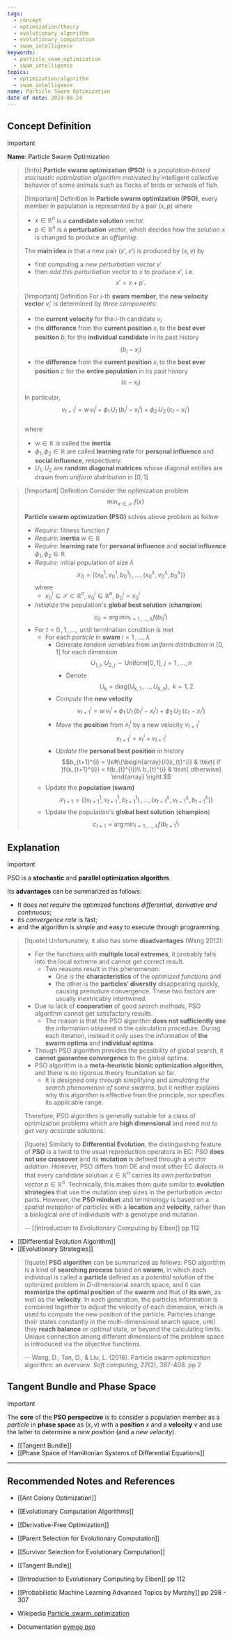 ```yaml
---
tags:
  - concept
  - optimization/theory
  - evolutionary_algorithm
  - evolutionary_computation
  - swam_intelligence
keywords:
  - particle_swam_optimization
  - swam_intelligence
topics:
  - optimization/algorithm
  - swam_intelligence
name: Particle Swarm Optimization
date of note: 2024-08-24
---
```


## Concept Definition

>[!important]
>**Name**: Particle Swarm Optimization

>[!info]
>**Particle swarm optimization (PSO)** is a *population-based* *stochastic optimization algorithm* motivated by intelligent collective behavior of some animals such as flocks of birds or schools of fish.

>[!important] Definition
>In **Particle swarm optimization (PSO)**, every member in population is represented by a pair $(x, p)$ where
>- $x\in \mathbb{R}^{n}$ is a **candidate solution** vector.
>- $p \in \mathbb{R}^{n}$ is a **perturbation** vector, which decides how the solution $x$ is changed to produce an *offspring*.
>  
>The **main idea** is that a new pair $(x' ,v')$ is produced by $(x,v)$ by
>- first computing a *new perturbation vector* $v'$
>- then *add this perturbation vector* to $x$ to produce $x'$, i.e. $$x' = x + p'.$$

>[!important] Definition
>For $i$-th **swam member**, the **new velocity vector** $v_{i}'$ is determined by *three components*:
>- the **current velocity** for the  $i$-th candidate $v_{i}$
>- the **difference** from the **current position**  $x_{i}$ to the **best ever position** $b_{i}$ for the **individual candidate** in its past history $$(b_{i} - x_{i})$$
>- the **difference** from the **current position** $x_{i}$ to the  **best ever position** $c$ for the **entire population** in its past history $$(c - x_{i})$$
>  
>In particular,
>$$
>v_{t+1}^{i} = w\,v_{t}^{i} + \phi_{1}\,U_{1}\,\left(b_{t}^{i} - x_{t}^{i}\right) + \phi_{2}\,U_{2}\,\left(c_{t} - x_{t}^{i}\right)
>$$  
>where
>-  $w \in \mathbb{R}$ is called the **inertia**
>- $\phi_{1}, \phi_{2} \in \mathbb{R}$ are called **learning rate** for **personal influence** and **social influence**, respectively. 
>- $U_{1}, U_{2}$ are **random diagonal matrices** whose diagonal entities are drawn from *uniform distribution* in $[0,1]$

>[!important] Definition
>Consider the optimization problem
>$$
> \min_{x\in \mathcal{X}}\; f(x)
>$$
>
>**Particle swarm optimization (PSO)** solves above problem as follow
>- *Require*: fitness function $f$
>- *Require*: **inertia** $w\in \mathbb{R}$
>- *Require*: **learning rate** for **personal influence** and **social influence** $\phi_{1}, \phi_{2} \in \mathbb{R}$
>- *Require*: initial population of size $\lambda$ $$\mathcal{S}_{0} = \left\{ (x_{0}^{1}, v_{0}^{1}, b_{0}^{1}) \,{,}\ldots{,}\,  (x_{0}^{\lambda}, v_{0}^{\lambda}, b_{0}^{\lambda})\right\} $$ where 
>	- $x_{0}^{i}\in \mathcal{X} \subset \mathbb{R}^{n}$, $v_{0}^{i} \in \mathbb{R}^{n}$, $b_{0}^{i} = x_{0}^{i}$
>- *Initialize* the population's **global best solution** (**champion**) $$c_{0} = \arg\min_{i=1\,{,}\ldots{,}\,\lambda}f(b_{0}^{i})$$
>- For $t=0\,,1\,{,}\ldots{,}\,$ until termination condition is met
>	- For each *particle* in **swam** $i=1\,{,}\ldots{,}\,\lambda$ 
>		- Generate *random variables* from *uniform distribution* in $[0,1]$ for each dimension $$U_{1, j},\;  U_{2,j} \sim \text{Uniform}[0,1], \;j=1\,{,}\ldots{,}\,n$$
>			- Denote $$U_{k} = \text{diag}(U_{k,1} \,{,}\ldots{,}\,U_{k,n}), \;\;k=1,2$$
>		- *Compute* the **new velocity** $$v_{t+1}^{i} =  w\,v_{t}^{i} + \phi_{1}\,U_{1}\,\left(b_{t}^{i} - x_{t}^{i}\right) + \phi_{2}\,U_{2}\,\left(c_{t} - x_{t}^{i}\right)$$
>		- *Move* the **position** from $x_{t}^{i}$  by a new velocity $v_{t+1}^{i}$ $$x_{t+1}^{i} = x_{t}^{i} + v_{t+1}^{i}$$
>		- *Update* the **personal best position** in history $$b_{t+1}^{i} = \left\{\begin{array}{ll}x_{t}^{i} & \text{ if }f(x_{t+1}^{i}) < f(b_{t}^{i})\\ b_{t}^{i} & \text{ otherwise} \end{array} \right.$$
>	- Update the **population (swam)** $$\mathcal{S}_{t+1} = \left\{ (x_{t+1}^{1}, v_{t+1}^{1}, b_{t+1}^{1}) \,{,}\ldots{,}\,  (x_{t+1}^{\lambda}, v_{t+1}^{\lambda}, b_{t+1}^{\lambda})\right\} $$
>	- Update the population's **global best solution** (**champion**) $$c_{t+1} = \arg\min_{i=1\,{,}\ldots{,}\,\lambda}f(b_{t+1}^{i})$$




## Explanation

>[!important]
>PSO is a **stochastic** and **parallel optimization algorithm**. 
>
>Its **advantages** can be summarized as follows: 
>- It does *not require* the optimized functions *differential, derivative and continuous*; 
>- its *convergence rate* is fast; 
>- and the algorithm is *simple* and easy to execute through programming.

>[!quote]
>Unfortunately, it also has some **disadvantages** (Wang 2012):
>- For the functions with **multiple local extremes**, it probably falls into the local extreme and cannot get correct result. 
>	- Two reasons result in this phenomenon: 
>		- One is the **characteristics** of the *optimized functions* and 
>		- the other is the **particles’ diversity** disappearing quickly, causing premature convergence. These two factors are usually inextricably intertwined.
>- Due to lack of **cooperation** of good *search methods*, PSO algorithm cannot get satisfactory results. 
>	- The reason is that the PSO algorithm **does not sufficiently use** the information obtained in the calculation procedure. During each iteration, instead it only uses the information of **the swarm optima** and **individual optima**.
>- Though PSO algorithm provides the possibility of global search, it **cannot guarantee convergence** to the global optima.
>- PSO algorithm is a **meta-heuristic bionic optimization algorithm**, and there is no rigorous theory foundation so far. 
>	- It is designed only through simplifying and *simulating the search phenomenon of some swarms*, but it neither explains why this algorithm is effective from the principle, nor specifies its applicable range. 
>
>Therefore, PSO algorithm is generally suitable for a class of optimization problems which are **high dimensional** and need *not to get very accurate* solutions.



>[!quote]
>Similarly to **Differential Evolution**, the distinguishing feature of **PSO** is a twist to the usual reproduction operators in EC: *PSO* **does not use crossover** and its **mutation** is defined through a *vector addition*. However, PSO differs from DE and most other EC dialects in that every candidate solution $x \in \mathbb{R}^{n}$ carries its *own perturbation vector* $p \in \mathbb{R}^{n}$. Technically, this makes them quite similar to **evolution strategies** that use the mutation step sizes in the perturbation vector parts. However, the **PSO mindset** and terminology is based on a *spatial metaphor* of *particles* with a **location** and **velocity**, rather than a biological one of individuals with a genotype and mutation.
>
>-- [[Introduction to Evolutionary Computing by Eiben]] pp 112

- [[Differential Evolution Algorithm]]
- [[Evolutionary Strategies]]

>[!quote]
>**PSO algorithm** can be summarized as follows: PSO algorithm is a kind of **searching process** based on **swarm**, in which each individual is called a **particle** defined as a *potential solution* of the optimized problem in $D$-dimensional search space, and it can **memorize the optimal position** of the **swarm** and that of **its own**, as well as the **velocity**. In each generation, the particles information is combined together to *adjust* the velocity of each dimension, which is used to compute the new position of the particle. Particles change their states constantly in the multi-dimensional search space, until they **reach balance** or optimal state, or beyond the calculating limits. Unique connection among different dimensions of the problem space is introduced via the objective functions.
>
>-- Wang, D., Tan, D., & Liu, L. (2018). Particle swarm optimization algorithm: an overview. _Soft computing_, _22_(2), 387-408. pp 2





## Tangent Bundle and Phase Space


>[!important] 
>The **core** of the **PSO perspective** is to consider a population member as a *particle* in **phase space** as $(x, v)$ with a **position** $x$ and a **velocity** $v$ and use the latter to determine a *new position* (and a *new velocity*).


- [[Tangent Bundle]]
- [[Phase Space of Hamiltonian Systems of Differential Equations]]





-----------
##  Recommended Notes and References


- [[Ant Colony Optimization]]
- [[Evolutionary Computation Algorithms]]
- [[Derivative-Free Optimization]]

- [[Parent Selection for Evolutionary Computation]]
- [[Survivor Selection for Evolutionary Computation]]

- [[Tangent Bundle]]



- [[Introduction to Evolutionary Computing by Eiben]] pp 112
- [[Probabilistic Machine Learning Advanced Topics by Murphy]] pp 298 - 307
- Wikipedia [Particle_swarm_optimization](https://en.wikipedia.org/wiki/Particle_swarm_optimization)
- Documentation [pymoo pso](https://pymoo.org/algorithms/soo/pso.html)